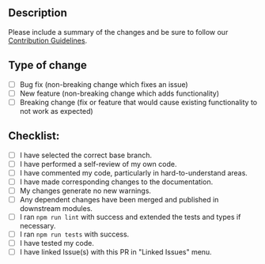 ## Description

Please include a summary of the changes and be sure to follow our [Contribution Guidelines](../CONTRIBUTIONS.md).

<!--
Optional if an issue is fixed:
Fixes #(issue)
-->

## Type of change

<!-- Please delete options that are not relevant. -->

- [ ] Bug fix (non-breaking change which fixes an issue)
- [ ] New feature (non-breaking change which adds functionality)
- [ ] Breaking change (fix or feature that would cause existing functionality to not work as expected)

## Checklist:

- [ ] I have selected the correct base branch.
- [ ] I have performed a self-review of my own code.
- [ ] I have commented my code, particularly in hard-to-understand areas.
- [ ] I have made corresponding changes to the documentation.
- [ ] My changes generate no new warnings.
- [ ] Any dependent changes have been merged and published in downstream modules.
- [ ] I ran `npm run lint` with success and extended the tests and types if necessary.
- [ ] I ran `npm run tests` with success.
- [ ] I have tested my code.
- [ ] I have linked Issue(s) with this PR in "Linked Issues" menu.
